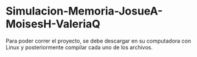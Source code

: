 # Simulacion-Memoria-JosueA-MoisesH-ValeriaQ

Para poder correr el proyecto, se debe descargar en su computadora con Linux y posteriormente compilar cada uno de los archivos.
